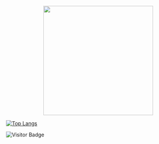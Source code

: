 <p align="center"><img src="meow.GIF" width="300" height="300"></p>

[![Top Langs](https://github-readme-stats.vercel.app/api/top-langs/?username=Meriadoc-gitgit&langs_count=8&layout=compact&hide=jupyter%20notebook,html&theme=transparent)](https://github.com/anuraghazra/github-readme-stats)

![Visitor Badge](https://api.visitorbadge.io/api/visitors?path=https%3A%2F%2Fgithub.com%2FVivienneForReal%2FVivienneForReal&countColor=#0000FF&style=default)
